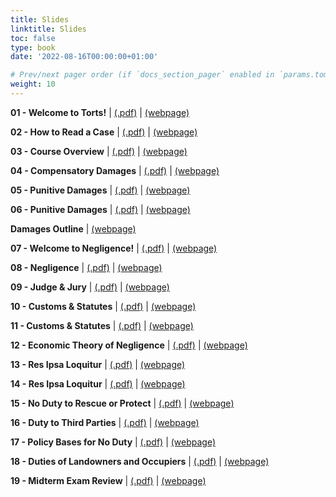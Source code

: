 ```yaml
---
title: Slides
linktitle: Slides
toc: false
type: book
date: '2022-08-16T00:00:00+01:00'

# Prev/next pager order (if `docs_section_pager` enabled in `params.toml`)
weight: 10
---
```


**01 - Welcome to Torts!** | [(.pdf)](/../../torts2025fall-material/slides/01-welcome-to-torts.pdf) | [(webpage)](/../../torts2025fall-material/slides/01-welcome-to-torts)

**02 - How to Read a Case** | [(.pdf)](/../../torts2025fall-material/slides/02-how-to-read-a-case.pdf) | [(webpage)](/../../torts2025fall-material/slides/02-how-to-read-a-case)

**03 - Course Overview** | [(.pdf)](/../../torts2025fall-material/slides/03-course-overview.pdf) | [(webpage)](/../../torts2025fall-material/slides/03-course-overview)

**04 - Compensatory Damages** | [(.pdf)](/../../torts2025fall-material/slides/04-compensatory-damages.pdf) | [(webpage)](/../../torts2025fall-material/slides/04-compensatory-damages)

**05 - Punitive Damages** | [(.pdf)](/../../torts2025fall-material/slides/05-punitive-damages.pdf) | [(webpage)](/../../torts2025fall-material/slides/05-punitive-damages)

**06 - Punitive Damages** | [(.pdf)](/../../torts2025fall-material/slides/06-punitive-damages.pdf) | [(webpage)](/../../torts2025fall-material/slides/06-punitive-damages)

**Damages Outline** | [(webpage)](/../../torts2025fall-material/slides/damages_outline)

**07 - Welcome to Negligence!** | [(.pdf)](/../../torts2025fall-material/slides/07-negligence.pdf) | [(webpage)](/../../torts2025fall-material/slides/07-negligence)

**08 - Negligence** | [(.pdf)](/../../torts2025fall-material/slides/08-negligence.pdf) | [(webpage)](/../../torts2025fall-material/slides/08-negligence)

**09 - Judge & Jury** | [(.pdf)](/../../torts2025fall-material/slides/09-judge-jury.pdf) | [(webpage)](/../../torts2025fall-material/slides/09-judge-jury)

**10 - Customs & Statutes** | [(.pdf)](/../../torts2025fall-material/slides/10-customs-statutes.pdf) | [(webpage)](/../../torts2025fall-material/slides/10-customs-statutes)

**11 - Customs & Statutes** | [(.pdf)](/../../torts2025fall-material/slides/11-customs-statutes.pdf) | [(webpage)](/../../torts2025fall-material/slides/11-customs-statutes)

**12 - Economic Theory of Negligence** | [(.pdf)](/../../torts2025fall-material/slides/12-econ.pdf) | [(webpage)](/../../torts2025fall-material/slides/12-econ)

**13 - Res Ipsa Loquitur** | [(.pdf)](/../../torts2025fall-material/slides/13-res-ipsa.pdf) | [(webpage)](/../../torts2025fall-material/slides/13-res-ipsa)

**14 - Res Ipsa Loquitur** | [(.pdf)](/../../torts2025fall-material/slides/14-res-ipsa.pdf) | [(webpage)](/../../torts2025fall-material/slides/14-res-ipsa)

**15 - No Duty to Rescue or Protect** | [(.pdf)](/../../torts2025fall-material/slides/15-no-duty.pdf) | [(webpage)](/../../torts2025fall-material/slides/15-no-duty)

**16 - Duty to Third Parties** | [(.pdf)](/../../torts2025fall-material/slides/16-3rd-party.pdf) | [(webpage)](/../../torts2025fall-material/slides/16-3rd-party)

**17 - Policy Bases for No Duty** | [(.pdf)](/../../torts2025fall-material/slides/17-policy.pdf) | [(webpage)](/../../torts2025fall-material/slides/17-policy)

**18 - Duties of Landowners and Occupiers** | [(.pdf)](/../../torts2025fall-material/slides/18-landowners.pdf) | [(webpage)](/../../torts2025fall-material/slides/18-landowners)

**19 - Midterm Exam Review** | [(.pdf)](/../../torts2025fall-material/slides/19-midterm.pdf) | [(webpage)](/../../torts2025fall-material/slides/19-midterm)